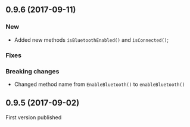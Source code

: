 ## 0.9.6 (2017-09-11)

### New
- Added new methods `isBluetoothEnabled()` and `isConnected()`;

### Fixes

### Breaking changes
 - Changed method name from `EnableBluetooth()` to `enableBluetooth()`

## 0.9.5 (2017-09-02)

First version published

